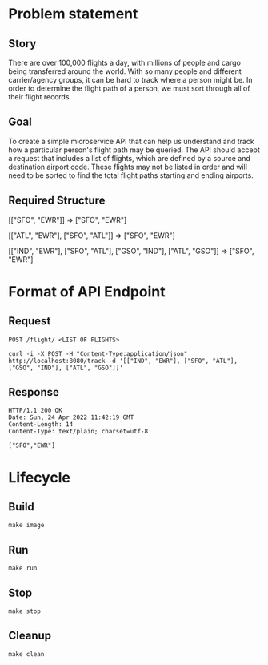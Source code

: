 # Problem statement

## Story

There are over 100,000 flights a day, with millions of people and cargo being transferred
around the world. With so many people and different carrier/agency groups, it can be hard to
track where a person might be. In order to determine the flight path of a person, we must sort
through all of their flight records.

## Goal

To create a simple microservice API that can help us understand and track how a
particular person's flight path may be queried. The API should accept a request that includes a
list of flights, which are defined by a source and destination airport code. These flights may not
be listed in order and will need to be sorted to find the total flight paths starting and ending
airports.

## Required Structure

[["SFO", "EWR"]] => ["SFO", "EWR"]

[["ATL", "EWR"], ["SFO", "ATL"]] => ["SFO", "EWR"]

[["IND", "EWR"], ["SFO", "ATL"], ["GSO", "IND"], ["ATL", "GSO"]] => ["SFO", "EWR"]


# Format of API Endpoint

## Request

`POST /flight/ <LIST OF FLIGHTS>`

    curl -i -X POST -H "Content-Type:application/json" http://localhost:8080/track -d '[["IND", "EWR"], ["SFO", "ATL"], ["GSO", "IND"], ["ATL", "GSO"]]'

## Response
    
    HTTP/1.1 200 OK
    Date: Sun, 24 Apr 2022 11:42:19 GMT
    Content-Length: 14
    Content-Type: text/plain; charset=utf-8

    ["SFO","EWR"]


# Lifecycle

## Build

    make image


## Run 

    make run


## Stop

    make stop


## Cleanup

    make clean


